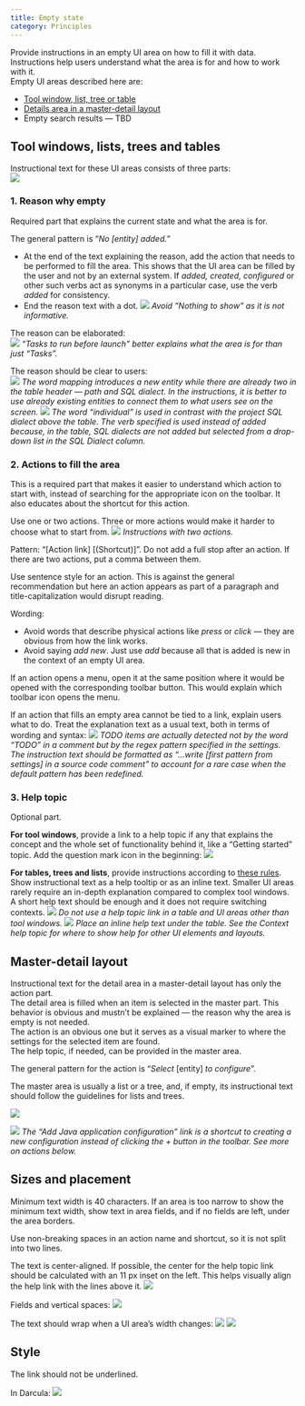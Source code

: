 ```yaml
---
title: Empty state
category: Principles
---
```


Provide instructions in an empty UI area on how to fill it with data. Instructions help users understand what the area is for and how to work with it.  
Empty UI areas described here are: 
* [Tool window, list, tree or table](#tool-windows-lists-trees-and-tables)
* [Details area in a master-detail layout](#master-detail-layout)
* Empty search results — TBD


## Tool windows, lists, trees and&nbsp;tables
Instructional text for these UI areas consists of three parts:  
![]({{site.baseurl}}/images/empty_state/database-tw-callouts.png) 


### 1. Reason why empty

Required part that explains the current state and what the area is for.

The general pattern is “_No [entity] added._”
* At the end of the text explaining the reason, add the action that needs to be performed to fill the area. This shows that the UI area can be filled by the user and not by an external system. If _added, created, configured_ or other such verbs act as synonyms in a particular case, use the verb _added_ for consistency.
* End the reason text with a dot.
![]({{site.baseurl}}/images/empty_state/libraries-before-after.png)
*Avoid ”Nothing to show” as it is not informative.*

The reason can be elaborated:  
![]({{site.baseurl}}/images/empty_state/tasks-before-launch.png) 
*“Tasks to run before launch” better explains what the area is for than just “Tasks”.*


The reason should be clear to users:  
![]({{site.baseurl}}/images/empty_state/sql-dialect-before.png) 
*The word mapping introduces a new entity while there are already two in the table header — path and SQL dialect. In the instructions, it is better to use already existing entities to connect them to what users see on the screen.*
![]({{site.baseurl}}/images/empty_state/sql-dialect-after.png)
*The word “individual” is used in contrast with the project SQL dialect above the table. The verb specified is used instead of added because, in the table, SQL dialects are not added but selected from a drop-down list in the SQL Dialect column.*


### 2. Actions to fill the area

This is a required part that makes it easier to understand which action to start with, instead of searching for the appropriate icon on the toolbar. It also educates about the shortcut for this action.

Use one or two actions. Three or more actions would make it harder to choose what to start from. 
![]({{site.baseurl}}/images/empty_state/maven-tw.png) 
*Instructions with two actions.*

Pattern: “[Action link] [(Shortcut)]”. Do not add a full stop after an action. If there are two actions, put a comma between them.

Use sentence style for an action. This is against the general recommendation but here an action appears as part of a paragraph and title-capitalization would disrupt reading.

Wording: 
* Avoid words that describe physical actions like _press_ or _click_ — they are obvious from how the link works. 
* Avoid saying _add new_. Just use _add_ because all that is added is new in the context of an empty UI area. 

If an action opens a menu, open it at the same position where it would be opened with the corresponding toolbar button. This would explain which toolbar icon opens the menu.

If an action that fills an empty area cannot be tied to a link, explain users what to do. Treat the explanation text as a usual text, both in terms of wording and syntax:
![]({{site.baseurl}}/images/empty_state/todo-tw.png) 
*TODO items are actually detected not by the word “TODO” in a comment but by the regex pattern specified in the settings. The instruction text should be formatted as “...write [first pattern from settings] in a source code comment” to account for a rare case when the default pattern has been redefined.*


### 3. Help topic

<p class="noanchor">Optional part.</p>

**For tool windows**, provide a link to a help topic if any that explains the concept and the whole set of functionality behind it, like a “Getting started” topic. Add the question mark icon in the beginning:
![]({{site.baseurl}}/images/empty_state/database-tw-segment.png) 

**For tables, trees and lists**, provide instructions according to [these rules]({{site.baseurl}}/principles/context_help). Show instructional text as a help tooltip or as an inline text. Smaller UI areas rarely require an in-depth explanation compared to complex tool windows. A short help text should be enough and it does not require switching contexts.
![]({{site.baseurl}}/images/empty_state/todo-filters-incorrect.png) 
*Do not use a help topic link in a table and UI areas other than tool windows.* 
![]({{site.baseurl}}/images/empty_state/todo-filters-correct.png) 
*Place an inline help text under the table. See the Context help topic for where to show help for other UI elements and layouts.*


## Master-detail layout
Instructional text for the detail area in a master-detail layout has only the action part.  
The detail area is filled when an item is selected in the master part. This behavior is obvious and mustn’t be explained — the reason why the area is empty is not needed.  
The action is an obvious one but it serves as a visual marker to where the settings for the selected item are found.  
The help topic, if needed, can be provided in the master area.

The general pattern for the action is “_Select_ [entity] _to configure_”.

The master area is usually a list or a tree, and, if empty, its instructional text should follow the guidelines for lists and trees.

![]({{site.baseurl}}/images/empty_state/app-servers.png) 

![]({{site.baseurl}}/images/empty_state/run-configs.png) 
*The “Add Java application configuration” link is a shortcut to creating a new configuration instead of clicking the + button in the toolbar. See more on actions below.*


## Sizes and placement
Minimum text width is 40 characters. If an area is too narrow to show the minimum text width, show text in area fields, and if no fields are left, under the area borders.

Use non-breaking spaces in an action name and shortcut, so it is not split into two lines.

The text is center-aligned. If possible, the center for the help topic link should be calculated with an 11 px inset on the left. This helps visually align the help link with the lines above it.
![]({{site.baseurl}}/images/empty_state/database-tw-markup1.png) 

Fields and vertical spaces:
![]({{site.baseurl}}/images/empty_state/database-tw-markup2.png)

The text should wrap when a UI area’s width changes:
![]({{site.baseurl}}/images/empty_state/database-tw-horizontal.png)
![]({{site.baseurl}}/images/empty_state/database-tw.png)


## Style

The link should not be underlined.

In Darcula:
![]({{site.baseurl}}/images/empty_state/database-tw-darcula.png)


